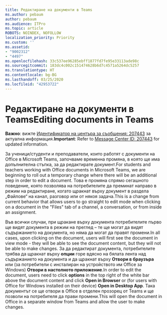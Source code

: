 ```yaml
---
title: Редактиране на документи в Teams
ms.author: pebaum
author: pebaum
ms.audience: ITPro
ms.topic: article
ROBOTS: NOINDEX, NOFOLLOW
localization_priority: Priority
ms.custom: ''
ms.assetid:
- "9002312"
- "4497"
ms.openlocfilehash: 33c537ee96285ebff1877fd7fe95e33113ade98c
ms.sourcegitcommit: 183dc4c002c151474628b6d7c4571a5264dc5257
ms.translationtype: HT
ms.contentlocale: bg-BG
ms.lasthandoff: 03/25/2020
ms.locfileid: "42953722"
---
```

# <a name="editing-documents-in-teams"></a><span data-ttu-id="02362-102">Редактиране на документи в Teams</span><span class="sxs-lookup"><span data-stu-id="02362-102">Editing documents in Teams</span></span>

<span data-ttu-id="02362-103">**Важно**: вижте [Идентификатор на центъра за съобщения: 207443](https://admin.microsoft.com/Adminportal/Home?source=applauncher#MessageCenter?id=MC207443) за актуална информация.</span><span class="sxs-lookup"><span data-stu-id="02362-103">**Important**: Refer to [Message Center ID: 207443](https://admin.microsoft.com/Adminportal/Home?source=applauncher#MessageCenter?id=MC207443) for updated information.</span></span> 

<span data-ttu-id="02362-104">За ученици/студенти и преподаватели, които работят с документи на Office в Microsoft Teams, започваме временна промяна, в която ще има допълнителна стъпка, за да редактирате документ.</span><span class="sxs-lookup"><span data-stu-id="02362-104">For students and teachers working with Office documents in Microsoft Teams, we are beginning to roll out a temporary change where there will be an additional step in order to edit a document.</span></span> <span data-ttu-id="02362-105">Това е промяна спрямо сегашното поведение, която позволява на потребителите да преминат направо в режим на редактиране, когато щракнат върху документ в раздела „Файлове“ на канал, разговор или от някоя задача.</span><span class="sxs-lookup"><span data-stu-id="02362-105">This is a change from current behavior that allows users to go straight to edit mode when clicking on a document in the "Files" tab of a channel, a conversation, or from inside an assignment.</span></span>

<span data-ttu-id="02362-106">Във всички случаи, при щракане върху документа потребителите първо ще видят документа в режим на преглед – те ще могат да видят съдържанието на документа, но няма да могат да правят промени.</span><span class="sxs-lookup"><span data-stu-id="02362-106">In all cases, upon clicking on the document, users will first see the document in view mode - they will be able to see the document content, but they will not be able to make changes.</span></span> <span data-ttu-id="02362-107">За да редактират документа, потребителите трябва да щракнат върху **опции** горе вдясно на бялата лента над съдържанието на документа и да щракнат върху **Отвори в браузъра** или (за потребители с инсталиран на устройството им Office за Windows) **Отвори в настолното приложение**.</span><span class="sxs-lookup"><span data-stu-id="02362-107">In order to edit the document, users need to click **options** in the top right of the white bar above the document content and click **Open in Browser** or (for users with Office for Windows installed on their device) **Open in Desktop App**.</span></span> <span data-ttu-id="02362-108">Така документът се ще отвори в Office в отделен прозорец от Teams и ще позволи на потребителя да прави промени.</span><span class="sxs-lookup"><span data-stu-id="02362-108">This will open the document in Office in a separate window from Teams and allow the user to make changes.</span></span>
